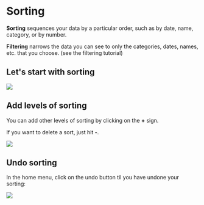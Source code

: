 # Sorting

**Sorting** sequences your data by a particular order, such as by date, name, category, or by number. 

**Filtering** narrows the data you can see to only the categories, dates, names, etc. that you choose.  (see the filtering tutorial)

## Let's start with sorting



![][1]

[1]: images/4-sorting/let-s-start-with-sorting.png

## Add levels of sorting

You can add other levels of sorting by clicking on the **+** sign. 

If you want to delete a sort, just hit **-**.

![][2]

[2]: images/4-sorting/add-levels-of-sorting.png

## Undo sorting

In the home menu, click on the undo button til you have undone your sorting:

![][3]

[3]: images/4-sorting/undo-sorting.png